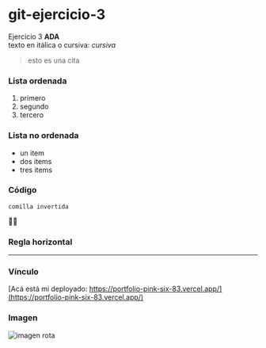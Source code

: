 # git-ejercicio-3
Ejercicio 3 **ADA**    
texto en itálica o cursiva: *cursiva*    
> esto es una cita    

### Lista ordenada
1. primero
2. segundo
3. tercero

### Lista no ordenada
- un item
- dos items
- tres items

### Código
`comilla invertida`

🌂😍

### Regla horizontal 
---

### Vínculo
[Acá está mi deployado: https://portfolio-pink-six-83.vercel.app/](https://portfolio-pink-six-83.vercel.app/)

### Imagen
![imagen rota](https://placekitten.com/200/200?image=13)
